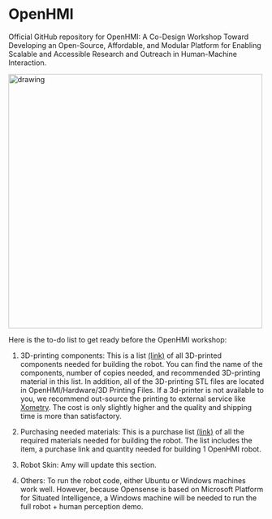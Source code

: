 # OpenHMI
Official GitHub repository for OpenHMI: A Co-Design Workshop Toward Developing an Open-Source, Affordable, and Modular Platform for Enabling Scalable and Accessible Research and Outreach in Human-Machine Interaction.


<img src="https://firebasestorage.googleapis.com/v0/b/uscinteractionlab.appspot.com/o/projects%2Fopenhmi%2Fblossom_natalie.jpg?alt=media&token=cb101f6c-fcd5-4605-bc7d-e66655d63212" alt="drawing" width="500"/>

Here is the to-do list to get ready before the OpenHMI workshop:

1) 3D-printing components: This is a list [(link)](https://docs.google.com/spreadsheets/d/1t7z_LR9PL6xjs64DBJckwSwQi114tPqmKAhL10Ktr_M/edit?usp=sharing) of all 3D-printed components needed for building the robot. You can find the name of the components, number of copies needed, and recommended 3D-printing material in this list. In addition, all of the 3D-printing STL files are located in OpenHMI/Hardware/3D Printing Files. If a 3d-printer is not available to you, we recommend out-source the printing to external service like [Xometry](https://www.xometry.com). The cost is only slightly higher and the quality and shipping time is more than satisfactory.


2) Purchasing needed materials: This is a purchase list [(link)](https://docs.google.com/spreadsheets/d/160ENST97K0b6GmP2vGoKJ554m8fZKPFYfByFBAFuFu0/edit?usp=sharing) of all the required materials needed for building the robot. The list includes the item, a purchase link and quantity needed for building 1 OpenHMI robot.

3) Robot Skin: Amy will update this section.

4) Others: To run the robot code, either Ubuntu or Windows machines work well. However, because Opensense is based on Microsoft Platform for Situated Intelligence, a Windows machine will be needed to run the full robot + human perception demo.
